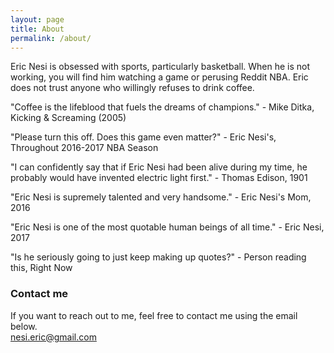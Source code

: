 ```yaml
---
layout: page
title: About
permalink: /about/
---
```


Eric Nesi is obsessed with sports, particularly basketball. When he is not working, you will find him watching a game or perusing Reddit NBA.  Eric does not trust anyone who willingly refuses to drink coffee.

"Coffee is the lifeblood that fuels the dreams of champions." - Mike Ditka, Kicking & Screaming (2005)

"Please turn this off. Does this game even matter?" - Eric Nesi's, Throughout 2016-2017 NBA Season

"I can confidently say that if Eric Nesi had been alive during my time, he probably would have invented electric light first." - Thomas Edison, 1901

"Eric Nesi is supremely talented and very handsome." - Eric Nesi's Mom, 2016

"Eric Nesi is one of the most quotable human beings of all time." - Eric Nesi, 2017 

"Is he seriously going to just keep making up quotes?" - Person reading this, Right Now

### Contact me

If you want to reach out to me, feel free to contact me using the email below.  
[nesi.eric@gmail.com](mailto:nesi.eric@gmail.com)
